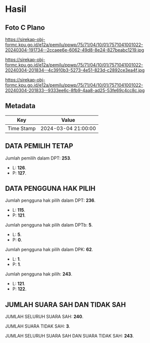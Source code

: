 # Hasil

## Foto C Plano

https://sirekap-obj-formc.kpu.go.id/e12a/pemilu/ppwp/75/71/04/10/01/7571041001022-20240304-191734--2ccaee6e-6062-49d8-8e24-827beabc1219.jpg

https://sirekap-obj-formc.kpu.go.id/e12a/pemilu/ppwp/75/71/04/10/01/7571041001022-20240304-201834--4c3910b3-5273-4e51-823d-c2892ce3ea4f.jpg

https://sirekap-obj-formc.kpu.go.id/e12a/pemilu/ppwp/75/71/04/10/01/7571041001022-20240304-201833--9333ee6c-8fb9-4aa8-ad25-53fe69c4cc8c.jpg


## Metadata

| Key        | Value               |
| ---------- | ------------------- |
| Time Stamp | 2024-03-04 21:00:00 |


## DATA PEMILIH TETAP

Jumlah pemilih dalam DPT: **253**.
 * L: **126**.
 * P: **127**.

## DATA PENGGUNA HAK PILIH

Jumlah pengguna hak pilih dalam DPT: **236**.
 * L: **115**.
 * P: **121**.

Jumlah pengguna hak pilih dalam DPTb: **5**.
 * L: **5**.
 * P: **0**.

Jumlah pengguna hak pilih dalam DPK: **62**.
 * L: **1**.
 * P: **1**.

Jumlah pengguna hak pilih: **243**.
 * L: **121**.
 * P: **122**.

## JUMLAH SUARA SAH DAN TIDAK SAH

JUMLAH SELURUH SUARA SAH: **240**.

JUMLAH SUARA TIDAK SAH: **3**.

JUMLAH SELURUH SUARA SAH DAN SUARA TIDAK SAH: **243**.


